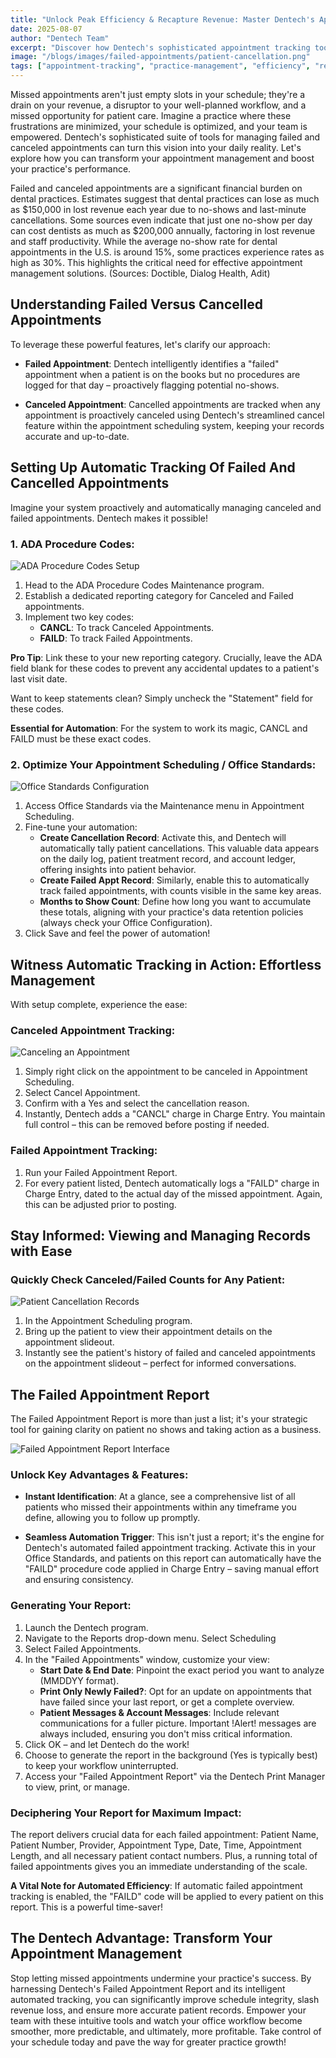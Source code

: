```yaml
---
title: "Unlock Peak Efficiency & Recapture Revenue: Master Dentech's Appointment Tracking Solutions"
date: 2025-08-07
author: "Dentech Team"
excerpt: "Discover how Dentech's sophisticated appointment tracking tools can minimize missed appointments, optimize your schedule, and boost your practice's performance."
image: "/blogs/images/failed-appointments/patient-cancellation.png"
tags: ["appointment-tracking", "practice-management", "efficiency", "revenue-optimization"]
---
```


Missed appointments aren't just empty slots in your schedule; they're a drain on your revenue, a disruptor to your well-planned workflow, and a missed opportunity for patient care. Imagine a practice where these frustrations are minimized, your schedule is optimized, and your team is empowered. Dentech's sophisticated suite of tools for managing failed and canceled appointments can turn this vision into your daily reality. Let's explore how you can transform your appointment management and boost your practice's performance.

Failed and canceled appointments are a significant financial burden on dental practices. Estimates suggest that dental practices can lose as much as $150,000 in lost revenue each year due to no-shows and last-minute cancellations. Some sources even indicate that just one no-show per day can cost dentists as much as $200,000 annually, factoring in lost revenue and staff productivity. While the average no-show rate for dental appointments in the U.S. is around 15%, some practices experience rates as high as 30%. This highlights the critical need for effective appointment management solutions. (Sources: Doctible, Dialog Health, Adit)

## Understanding Failed Versus Cancelled Appointments

To leverage these powerful features, let's clarify our approach:

- **Failed Appointment**: Dentech intelligently identifies a "failed" appointment when a patient is on the books but no procedures are logged for that day – proactively flagging potential no-shows.

- **Canceled Appointment**: Cancelled appointments are tracked when any appointment is proactively canceled using Dentech's streamlined cancel feature within the appointment scheduling system, keeping your records accurate and up-to-date.

## Setting Up Automatic Tracking Of Failed And Cancelled Appointments

Imagine your system proactively and automatically managing canceled and failed appointments. Dentech makes it possible!

### 1. ADA Procedure Codes:

![ADA Procedure Codes Setup](/blogs/images/failed-appointments/ada-codes.png)

1. Head to the ADA Procedure Codes Maintenance program.
2. Establish a dedicated reporting category for Canceled and Failed appointments.
3. Implement two key codes:
   - **CANCL**: To track Canceled Appointments.
   - **FAILD**: To track Failed Appointments.

**Pro Tip**: Link these to your new reporting category. Crucially, leave the ADA field blank for these codes to prevent any accidental updates to a patient's last visit date.

Want to keep statements clean? Simply uncheck the "Statement" field for these codes.

**Essential for Automation**: For the system to work its magic, CANCL and FAILD must be these exact codes.

### 2. Optimize Your Appointment Scheduling / Office Standards:

![Office Standards Configuration](/blogs/images/failed-appointments/office-standards.png)

1. Access Office Standards via the Maintenance menu in Appointment Scheduling.
2. Fine-tune your automation:
   - **Create Cancellation Record**: Activate this, and Dentech will automatically tally patient cancellations. This valuable data appears on the daily log, patient treatment record, and account ledger, offering insights into patient behavior.
   - **Create Failed Appt Record**: Similarly, enable this to automatically track failed appointments, with counts visible in the same key areas.
   - **Months to Show Count**: Define how long you want to accumulate these totals, aligning with your practice's data retention policies (always check your Office Configuration).
3. Click Save and feel the power of automation!

## Witness Automatic Tracking in Action: Effortless Management

With setup complete, experience the ease:

### Canceled Appointment Tracking:

![Canceling an Appointment](/blogs/images/failed-appointments/cancel-appt.png)

1. Simply right click on the appointment to be canceled in Appointment Scheduling.
2. Select Cancel Appointment.
3. Confirm with a Yes and select the cancellation reason.
4. Instantly, Dentech adds a "CANCL" charge in Charge Entry. You maintain full control – this can be removed before posting if needed.

### Failed Appointment Tracking:

1. Run your Failed Appointment Report.
2. For every patient listed, Dentech automatically logs a "FAILD" charge in Charge Entry, dated to the actual day of the missed appointment. Again, this can be adjusted prior to posting.

## Stay Informed: Viewing and Managing Records with Ease

### Quickly Check Canceled/Failed Counts for Any Patient:

![Patient Cancellation Records](/blogs/images/failed-appointments/patient-cancellation.png)

1. In the Appointment Scheduling program.
2. Bring up the patient to view their appointment details on the appointment slideout.
3. Instantly see the patient's history of failed and canceled appointments on the appointment slideout – perfect for informed conversations.

## The Failed Appointment Report

The Failed Appointment Report is more than just a list; it's your strategic tool for gaining clarity on patient no shows and taking action as a business.

![Failed Appointment Report Interface](/blogs/images/failed-appointments/failed-reports.png)

### Unlock Key Advantages & Features:

- **Instant Identification**: At a glance, see a comprehensive list of all patients who missed their appointments within any timeframe you define, allowing you to follow up promptly.

- **Seamless Automation Trigger**: This isn't just a report; it's the engine for Dentech's automated failed appointment tracking. Activate this in your Office Standards, and patients on this report can automatically have the "FAILD" procedure code applied in Charge Entry – saving manual effort and ensuring consistency.

### Generating Your Report:

1. Launch the Dentech program.
2. Navigate to the Reports drop-down menu. Select Scheduling
3. Select Failed Appointments.
4. In the "Failed Appointments" window, customize your view:
   - **Start Date & End Date**: Pinpoint the exact period you want to analyze (MMDDYY format).
   - **Print Only Newly Failed?**: Opt for an update on appointments that have failed since your last report, or get a complete overview.
   - **Patient Messages & Account Messages**: Include relevant communications for a fuller picture. Important !Alert! messages are always included, ensuring you don't miss critical information.
5. Click OK – and let Dentech do the work!
6. Choose to generate the report in the background (Yes is typically best) to keep your workflow uninterrupted.
7. Access your "Failed Appointment Report" via the Dentech Print Manager to view, print, or manage.

### Deciphering Your Report for Maximum Impact:

The report delivers crucial data for each failed appointment: Patient Name, Patient Number, Provider, Appointment Type, Date, Time, Appointment Length, and all necessary patient contact numbers. Plus, a running total of failed appointments gives you an immediate understanding of the scale.

**A Vital Note for Automated Efficiency**: If automatic failed appointment tracking is enabled, the "FAILD" code will be applied to every patient on this report. This is a powerful time-saver!

## The Dentech Advantage: Transform Your Appointment Management

Stop letting missed appointments undermine your practice's success. By harnessing Dentech's Failed Appointment Report and its intelligent automated tracking, you can significantly improve schedule integrity, slash revenue loss, and ensure more accurate patient records. Empower your team with these intuitive tools and watch your office workflow become smoother, more predictable, and ultimately, more profitable. Take control of your schedule today and pave the way for greater practice growth!
